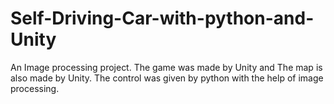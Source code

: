 # Self-Driving-Car-with-python-and-Unity
An Image processing project. The game was made by Unity and The map is also made by Unity. The control was given by python with the help of image processing.
